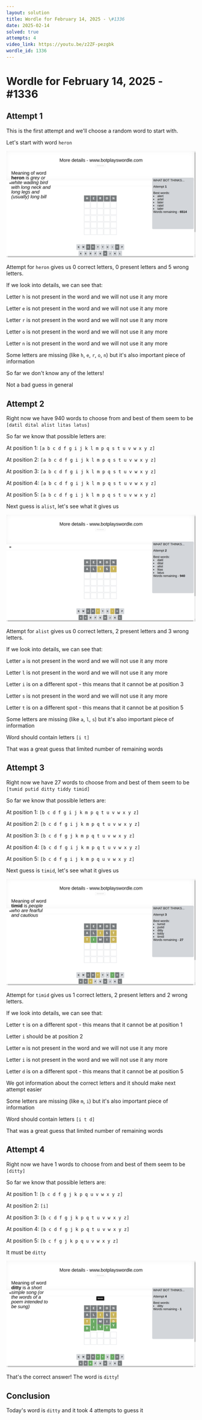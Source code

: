 ```yaml
---
layout: solution
title: Wordle for February 14, 2025 - \#1336
date: 2025-02-14
solved: true
attempts: 4
video_link: https://youtu.be/z2ZF-pezgbk
wordle_id: 1336
---
```


# Wordle for February 14, 2025 - \#1336

## Attempt 1

This is the first attempt and we'll choose a random word to start with.

Let's start with word `heron`

![Attempt 1](2025-02-14/attempt-1.png)

Attempt for `heron` gives us 0 correct letters, 0 present letters and 5 wrong letters.

If we look into details, we can see that:

Letter `h` is not present in the word and we will not use it any more

Letter `e` is not present in the word and we will not use it any more

Letter `r` is not present in the word and we will not use it any more

Letter `o` is not present in the word and we will not use it any more

Letter `n` is not present in the word and we will not use it any more

Some letters are missing (like `h`, `e`, `r`, `o`, `n`) but it's also important piece of information

So far we don't know any of the letters!

Not a bad guess in general



## Attempt 2

Right now we have 940 words to choose from and best of them seem to be `[datil dital alist litas latus]`

So far we know that possible letters are:

At position 1: `[a b c d f g i j k l m p q s t u v w x y z]`

At position 2: `[a b c d f g i j k l m p q s t u v w x y z]`

At position 3: `[a b c d f g i j k l m p q s t u v w x y z]`

At position 4: `[a b c d f g i j k l m p q s t u v w x y z]`

At position 5: `[a b c d f g i j k l m p q s t u v w x y z]`

Next guess is `alist`, let's see what it gives us

![Attempt 2](2025-02-14/attempt-2.png)

Attempt for `alist` gives us 0 correct letters, 2 present letters and 3 wrong letters.

If we look into details, we can see that:

Letter `a` is not present in the word and we will not use it any more

Letter `l` is not present in the word and we will not use it any more

Letter `i` is on a different spot - this means that it cannot be at position 3

Letter `s` is not present in the word and we will not use it any more

Letter `t` is on a different spot - this means that it cannot be at position 5

Some letters are missing (like `a`, `l`, `s`) but it's also important piece of information

Word should contain letters `[i t]`

That was a great guess that limited number of remaining words



## Attempt 3

Right now we have 27 words to choose from and best of them seem to be `[tumid putid ditty tiddy timid]`

So far we know that possible letters are:

At position 1: `[b c d f g i j k m p q t u v w x y z]`

At position 2: `[b c d f g i j k m p q t u v w x y z]`

At position 3: `[b c d f g j k m p q t u v w x y z]`

At position 4: `[b c d f g i j k m p q t u v w x y z]`

At position 5: `[b c d f g i j k m p q u v w x y z]`

Next guess is `timid`, let's see what it gives us

![Attempt 3](2025-02-14/attempt-3.png)

Attempt for `timid` gives us 1 correct letters, 2 present letters and 2 wrong letters.

If we look into details, we can see that:

Letter `t` is on a different spot - this means that it cannot be at position 1

Letter `i` should be at position 2

Letter `m` is not present in the word and we will not use it any more

Letter `i` is not present in the word and we will not use it any more

Letter `d` is on a different spot - this means that it cannot be at position 5

We got information about the correct letters and it should make next attempt easier

Some letters are missing (like `m`, `i`) but it's also important piece of information

Word should contain letters `[i t d]`

That was a great guess that limited number of remaining words



## Attempt 4

Right now we have 1 words to choose from and best of them seem to be `[ditty]`

So far we know that possible letters are:

At position 1: `[b c d f g j k p q u v w x y z]`

At position 2: `[i]`

At position 3: `[b c d f g j k p q t u v w x y z]`

At position 4: `[b c d f g j k p q t u v w x y z]`

At position 5: `[b c f g j k p q u v w x y z]`

It must be `ditty`

![Attempt 4](2025-02-14/attempt-4.png)

That's the correct answer! The word is `ditty`!

## Conclusion

Today's word is `ditty` and it took 4 attempts to guess it

